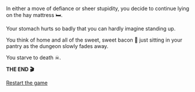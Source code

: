 In either a move of defiance or sheer stupidity, you decide to continue lying on the hay mattress 🛏.

Your stomach hurts so badly that you can hardly imagine standing up.

You think of home and all of the sweet, sweet bacon 🥓 just sitting in your pantry as the dungeon slowly fades away.

You starve to death ☠.

**THE END 🎬**

[Restart the game](../begin-journey.md)
